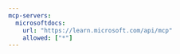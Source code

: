 ```yaml
---
mcp-servers:
  microsoftdocs:
    url: "https://learn.microsoft.com/api/mcp"
    allowed: ["*"]
---
```

